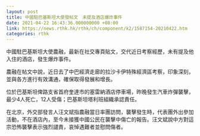 ```yaml
---
layout: post
title: 中國駐巴基斯坦大使發帖文　未提及酒店爆炸事件
date: 2021-04-22 16:43:36.000000000 +08:00
link: https://news.rthk.hk/rthk/ch/component/k2/1587154-20210422.htm
categories: rthk
---
```


中國駐巴基斯坦大使農融，最新在社交專頁貼文，交代近日考察經歷，未有提及他入住的酒店，發生爆炸事件。

農融在帖文中說，近日去了中巴經濟走廊的拉沙卡伊特殊經濟區考察，印象深刻，並與各方進行有效溝通，確保取得發展和增長。

位於巴基斯坦俾路支省首府奎達市的塞雷納酒店停車場，昨晚發生汽車炸彈襲擊，最少4人死亡，12人受傷；巴基斯坦塔利班組織承認責任。

在北京，外交部發言人汪文斌指農融當日率團訪問，襲擊發生時，代表團外出參加活動，不在酒店內，至今未接獲中國公民在襲擊中傷亡的報告。汪文斌說中方對這宗恐怖襲擊表示強烈譴責，哀悼遇難者並慰問傷者。
